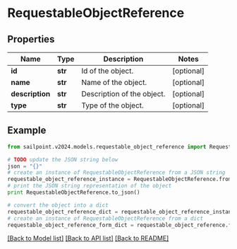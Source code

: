 # RequestableObjectReference


## Properties

Name | Type | Description | Notes
------------ | ------------- | ------------- | -------------
**id** | **str** | Id of the object. | [optional] 
**name** | **str** | Name of the object. | [optional] 
**description** | **str** | Description of the object. | [optional] 
**type** | **str** | Type of the object. | [optional] 

## Example

```python
from sailpoint.v2024.models.requestable_object_reference import RequestableObjectReference

# TODO update the JSON string below
json = "{}"
# create an instance of RequestableObjectReference from a JSON string
requestable_object_reference_instance = RequestableObjectReference.from_json(json)
# print the JSON string representation of the object
print RequestableObjectReference.to_json()

# convert the object into a dict
requestable_object_reference_dict = requestable_object_reference_instance.to_dict()
# create an instance of RequestableObjectReference from a dict
requestable_object_reference_form_dict = requestable_object_reference.from_dict(requestable_object_reference_dict)
```
[[Back to Model list]](../README.md#documentation-for-models) [[Back to API list]](../README.md#documentation-for-api-endpoints) [[Back to README]](../README.md)


